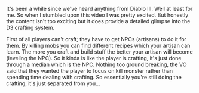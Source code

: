 

It's been a while since we've heard anything from Diablo III. Well at least for me. So when I stumbled upon this video I was pretty excited. But honestly the content isn't too exciting but it does provide a detailed glimpse into the D3 crafting system.



First of all players can't craft; they have to get NPCs (artisans) to do it for them. By killing mobs you can find different recipes which your artisan can learn. The more you craft and build stuff the better your artisan will become (leveling the NPC). So it kinda is like the player is crafting, it's just done through a median which is the NPC. Nothing too ground breaking, the VO said that they wanted the player to focus on kill monster rather than spending time dealing with crafting. So essentially you're still doing the crafting, it's just separated from you...


